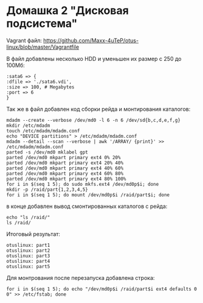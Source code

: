 # Домашка 2 "Дисковая подсистема"
Vagrant файл: <https://github.com/Maxx-4uTeP/otus-linux/blob/master/Vagrantfile>

В файл добавлены несколько HDD и уменьшен их размер с 250 до 100Мб:

    :sata6 => {
    :dfile => './sata6.vdi',
    :size => 100, # Megabytes
    :port => 6
    }

Так же в файл добавлен код сборки рейда и монтирования каталогов:

    mdadm --create --verbose /dev/md0 -l 6 -n 6 /dev/sd{b,c,d,e,f,g}
    mkdir /etc/mdadm
    touch /etc/mdadm/mdadm.conf
    echo "DEVICE partitions" > /etc/mdadm/mdadm.conf
    mdadm --detail --scan --verbose | awk '/ARRAY/ {print}' >> /etc/mdadm/mdadm.conf
    parted -s /dev/md0 mklabel gpt
    parted /dev/md0 mkpart primary ext4 0% 20%
    parted /dev/md0 mkpart primary ext4 20% 40%
    parted /dev/md0 mkpart primary ext4 40% 60%
    parted /dev/md0 mkpart primary ext4 60% 80%
    parted /dev/md0 mkpart primary ext4 80% 100%
    for i in $(seq 1 5); do sudo mkfs.ext4 /dev/md0p$i; done
    mkdir -p /raid/part{1,2,3,4,5}
    for i in $(seq 1 5); do mount /dev/md0p$i /raid/part$i; done

в конце добавлен вывод смонтированных каталогов с рейда:

    echo "ls /raid/"
    ls /raid/

Итоговый результат:

    otuslinux: part1
    otuslinux: part2
    otuslinux: part3
    otuslinux: part4
    otuslinux: part5


Для монтрования после перезапуска добавлена строка:

    for i in $(seq 1 5); do echo "/dev/md0p$i /raid/part$i ext4 defaults 0 0" >> /etc/fstab; done